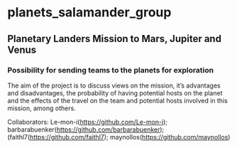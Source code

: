 # planets_salamander_group
## Planetary Landers Mission to Mars, Jupiter and Venus
### Possibility for sending teams to the planets for exploration

The aim of the project is to discuss views on the mission, it’s advantages and disadvantages, the probability of having potential hosts on the planet and the effects of the travel on the team and potential hosts involved in this mission, among others.

Collaborators: Le-mon-i(https://github.com/Le-mon-i); barbarabuenker(https://github.com/barbarabuenker); (faithl7(https://github.com/faithl7); maynollos(https://github.com/maynollos)
